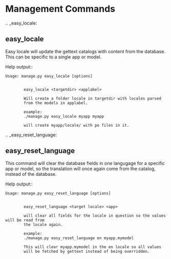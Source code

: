 Management Commands
===================

.. _easy_locale:

easy_locale
-----------

Easy locale will update the gettext catalogs with content from the database.
This can be specific to a single app or model.

Help output::

    Usage: manage.py easy_locale [options] 


            easy_locale <targetdir> <applabel>

            Will create a folder locale in targetdir with locales parsed
            from the models in applabel.

            example:
            ./manage.py easy_locale myapp myapp

            will create myapp/locale/ with po files in it.


..  _easy_reset_language:

easy_reset_language
-------------------

This command will clear the database fields in one langugage for a specific app
or model, so the translation will once again come from the catalog, instead of
the database.

Help output::

    Usage: manage.py easy_reset_language [options] 


            easy_reset_language <target locale> <app>

            will clear all fields for the locale in question so the values will be read from
            the locale again.

            example:
            ./manage.py easy_reset_language en myapp.mymodel

            This will clear myapp.mymodel in the en locale so all values
            will be fetched by gettext instead of being overridden.
    
